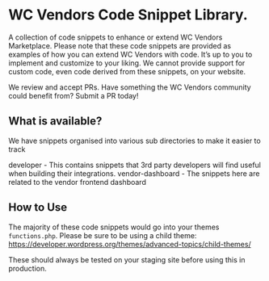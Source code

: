 # WC Vendors Code Snippet Library. 

A collection of code snippets to enhance or extend WC Vendors Marketplace. Please note that these code snippets are provided as examples of how you can extend WC Vendors with code. It’s up to you to implement and customize to your liking. We cannot provide support for custom code, even code derived from these snippets, on your website. 

We review and accept PRs. Have something the WC Vendors community could benefit from? Submit a PR today! 

## What is available? 

We have snippets organised into various sub directories to make it easier to track 

developer - This contains snippets that 3rd party developers will find useful when building their integrations. 
vendor-dashboard - The snippets here are related to the vendor frontend dashboard 


## How to Use 

The majority of these code snippets would go into your themes ```functions.php```. Please be sure to be using a child theme: https://developer.wordpress.org/themes/advanced-topics/child-themes/

These should always be tested on your staging site before using this in production. 